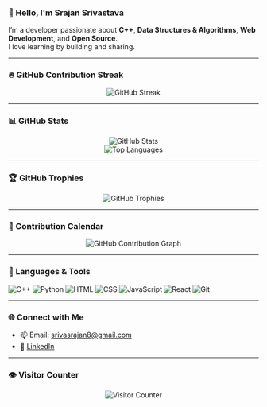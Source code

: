 ### 👋 Hello, I'm Srajan Srivastava

I’m a developer passionate about **C++**, **Data Structures & Algorithms**, **Web Development**, and **Open Source**.  
I love learning by building and sharing.

---

### 🔥 GitHub Contribution Streak


<p align="center">
<img src="https://github-readme-streak-stats.herokuapp.com/?user=Srajan-21&theme=github-dark&hide_border=true&date_format=M%20j%5B%2C%20Y%5D&include_all_commits=true" alt="GitHub Streak" /></p>

---

### 📊 GitHub Stats

<p align="center">
  <img src="https://github-readme-stats.vercel.app/api?username=Srajan-21&show_icons=true&theme=tokyonight&include_all_commits=true&count_private=true&hide_border=true" alt="GitHub Stats" />
  <br />
  <img src="https://github-readme-stats.vercel.app/api/top-langs/?username=Srajan-21&layout=compact&theme=tokyonight&hide_border=true" alt="Top Languages" />
</p>

---

### 🏆 GitHub Trophies

<p align="center">
  <img src="https://github-profile-trophy.vercel.app/?username=Srajan-21&theme=tokyonight&no-frame=true&margin-w=10&column=6" alt="GitHub Trophies" />
</p>

---

### 📆 Contribution Calendar

<p align="center">
  <img src="https://github-readme-activity-graph.vercel.app/graph?username=Srajan-21&theme=tokyo-night&hide_border=true" alt="GitHub Contribution Graph" />
</p>

---

### 🚀 Languages & Tools

![C++](https://img.shields.io/badge/C++-00599C?style=for-the-badge&logo=c%2B%2B&logoColor=white)
![Python](https://img.shields.io/badge/Python-3776AB?style=for-the-badge&logo=python&logoColor=white)
![HTML](https://img.shields.io/badge/HTML5-E34F26?style=for-the-badge&logo=html5&logoColor=white)
![CSS](https://img.shields.io/badge/CSS3-1572B6?style=for-the-badge&logo=css3&logoColor=white)
![JavaScript](https://img.shields.io/badge/JavaScript-black?style=for-the-badge&logo=javascript)
![React](https://img.shields.io/badge/React-20232A?style=for-the-badge&logo=react&logoColor=61DAFB)
![Git](https://img.shields.io/badge/Git-F05032?style=for-the-badge&logo=git&logoColor=white)

---

### 🌐 Connect with Me

- 📫 Email: srivasrajan8@gmail.com  
- 💼 [LinkedIn](https://www.linkedin.com/in/srajan-srivastava)

---

### 👁️ Visitor Counter

<p align="center">
  <img src="https://komarev.com/ghpvc/?username=Srajan-21&label=Profile%20views&color=blueviolet&style=flat" alt="Visitor Counter" />
</p>
